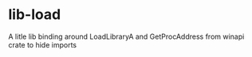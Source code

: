 # lib-load
A litle lib binding around LoadLibraryA and GetProcAddress from winapi crate to hide imports

